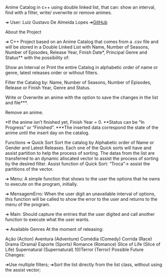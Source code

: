 Anime Catalog in c++ using double linked list, that can: show an interval, find with a filter, write/ overwrite or remove animes.

➔ User: Luiz Gustavo De Almeida Lopes ➔<a href="https://github.com/LuizGustavo1001/">GitHub</a>

About the Project

➔ C++ Project based on an Anime Catalog that comes from a .csv file and will be stored in a Double Linked List with Name, Number of Seasons, Number of Episodes, Release Year, Finish Date*, Principal Genre and Status** with the possibility of:

Show an Interval or Print the entire Catalog in alphabetic order of name or genre, latest releases order or without filters.

Filter the Catalog by: Name, Number of Seasons, Number of Episodes, Release or Finish Year, Genre and Status.

Write or Overwrite an anime with the option to save the changes in the list and file***.

Remove an anime.

*If the anime isn’t finished yet, Finish Year = 0. **Status can be “In Progress” or “Finished”. ***The inserted data correspond the state of the anime until the insert day on the catalog.

Functions ➔ Quick Sort Sort the catalog by Alphabetic order of Name or Gender and Latest Releases. Each one of the Quick sorts will have and assist partition to help the process of sorting. The datas from the list are transferred to an dynamic allocated vector to assist the process of sorting by the desired filter. Assist function of Quick Sort: “Troca”-> assist the partitions of the vector.

➔ Menu: A simple function that shows to the user the options that he owns to execute on the program, initially.

➔ MensagemErro: When the user digit an unavailable interval of options, this function will be called to show the error to the user and returns to the menu of the program.

➔ Main: Should capture the entries that the user digited and call another function to execute what the user wants.

➔ Available Genres At the moment of releasing:

Ação (Action)
Aventura (Adventure)
Comédia (Comedy)
Corrida (Race)
Drama (Drama)
Esporte (Sports)
Romance (Romance)
Slice of Life (Slice of Life)
Supernatural (Supernatural) 10)Terror (Terror)
Possible Future Changes:

➔Use multiple filters; ➔Sort the list directly from the list class, without using the assist vector;
